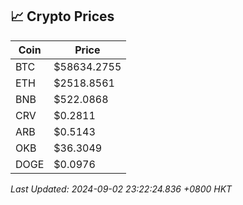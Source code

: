 ## 📈 Crypto Prices

| Coin | Price |
| ---- | ----- |
| BTC | $58634.2755 |
| ETH | $2518.8561 |
| BNB | $522.0868 |
| CRV | $0.2811 |
| ARB | $0.5143 |
| OKB | $36.3049 |
| DOGE | $0.0976 |

_Last Updated: 2024-09-02 23:22:24.836 +0800 HKT_